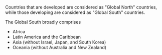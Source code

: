 Countries that are developed are considered as "Global North" countries, while those developing are considered as "Global South" countries.

The Global South broadly comprises 
- Africa
- Latin America and the Caribbean
- Asia (without Israel, Japan, and South Korea)
- Oceania (without Australia and New Zealand)

